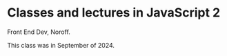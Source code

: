 # Classes and lectures in JavaScript 2
Front End Dev, Noroff. 

This class was in September of 2024.
